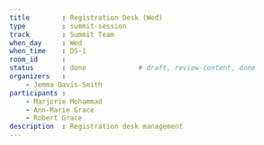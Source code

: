 ```yaml
---
title        : Registration Desk (Wed)
type         : summit-session
track        : Summit Team
when_day     : Wed
when_time    : DS-1
room_id      :
status       : done             # draft, review-content, done
organizers   :
    - Jemma Davis-Smith
participants :
    - Marjorie Mohammad
    - Ann-Marie Grace
    - Robert Grace
description  : Registration desk management
---
```


